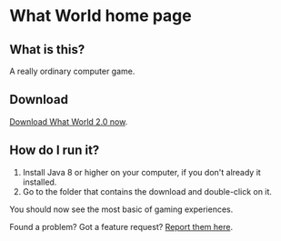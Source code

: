 # What World home page

## What is this?

A really ordinary computer game.


## Download

[Download What World 2.0 now](https://github.com/stevemcleod/whatworld/raw/master/releases/whatworld-2.0.jar).

## How do I run it?

1. Install Java 8 or higher on your computer, if you don't already it installed. 
2. Go to the folder that contains the download and double-click on it.

You should now see the most basic of gaming experiences.

Found a problem? Got a feature request? [Report them here](https://github.com/stevemcleod/whatworld/issues).

